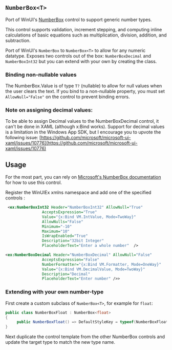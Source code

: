 ## `NumberBox<T>`

Port of WinUI's [NumberBox](https://learn.microsoft.com/en-us/windows/apps/design/controls/number-box) control to support generic number types.

This control supports validation, increment stepping, and computing inline calculations of basic equations such as multiplication, division, addition, and subtraction.

Port of WinUI's `NumberBox` to `NumberBox<T>` to allow for any numeric datatype. Exposes two controls out of the box: `NumberBoxDecimal` and `NumberBoxInt32` but you can extend with your own by creating the class.

### Binding non-nullable values
The NumberBox<T>.Value is of type `T?` (nullable) to allow for null values when the user clears the text. If you bind to a non-nullable property, you must set `AllowNull="False"` on the control to prevent binding errors.

### Note on assigning decimal values:
To be able to assign Decimal values to the NumberBoxDecimal control, it can't be done in XAML (although x:Bind works). Support for decimal values is a limitation in the Windows App SDK, but I encourage you to upvote the following issue: [https://github.com/microsoft/microsoft-ui-xaml/issues/10776](https://github.com/microsoft/microsoft-ui-xaml/issues/10776)

## Usage

For the most part, you can rely on [Microsoft's NumberBox documentation](https://learn.microsoft.com/en-us/windows/apps/design/controls/number-box) for how to use this control.

Register the WinUIEx xmlns namespace and add one of the specified controls :
```xml
 <ex:NumberBoxInt32 Header="NumberBoxInt32" AllowNull="True"
                AcceptsExpression="True" 
                Value="{x:Bind VM.IntValue, Mode=TwoWay}"
                AllowNulls="False"
                Minimum="-10"
                Maximum="10"
                IsWrapEnabled="True"
                Description="32bit Integer"
                PlaceholderText="Enter a whole number"  />

<ex:NumberBoxDecimal Header="NumberBoxDecimal" AllowNull="False"
                AcceptsExpression="False" 
                NumberFormatter="{x:Bind VM.Formatter, Mode=OneWay}"
                Value="{x:Bind VM.DecimalValue, Mode=TwoWay}"
                Description="Decimal"
                PlaceholderText="Enter number" />>
```

### Extending with your own number-type

First create a custom subclass of `NumberBox<T>`, for example for `float`:

```cs
public class NumberBoxFloat : NumberBox<float>
{
     public NumberBoxFloat() => DefaultStyleKey = typeof(NumberBoxFloat);
} 
```

Next duplicate the control template from the other NumberBox controls and update the target type to match the new type name.


